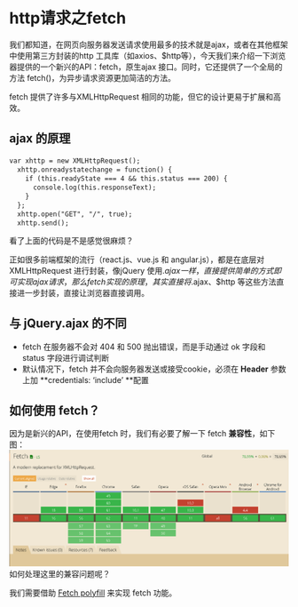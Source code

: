 # http请求之fetch

我们都知道，在网页向服务器发送请求使用最多的技术就是ajax，或者在其他框架中使用第三方封装的http 工具库（如axios、$http等），今天我们来介绍一下浏览器提供的一个新兴的API：fetch，原生ajax 接口。同时，它还提供了一个全局的方法 fetch\(\)，为异步请求资源更加简洁的方法。

fetch 提供了许多与XMLHttpRequest 相同的功能，但它的设计更易于扩展和高效。

## ajax 的原理

```
var xhttp = new XMLHttpRequest();
  xhttp.onreadystatechange = function() {
    if (this.readyState === 4 && this.status === 200) {
      console.log(this.responseText);
    }
  };
  xhttp.open("GET", "/", true);
  xhttp.send();
```

看了上面的代码是不是感觉很麻烦？

正如很多前端框架的流行（react.js、vue.js 和 angular.js），都是在底层对 XMLHttpRequest 进行封装，像jQuery 使用$.ajax 一样，直接提供简单的方式即可实现ajax 请求，那么fetch 实现的原理，其实直接将$.ajax、$http 等这些方法直接进一步封装，直接让浏览器直接调用。

## 与 jQuery.ajax 的不同

* fetch 在服务器不会对 404 和 500 抛出错误，而是手动通过 ok 字段和 status 字段进行调试判断
* 默认情况下，fetch 并不会向服务器发送或接受cookie，必须在 **Header** 参数上加 **credentials: ‘include’ **配置

## 如何使用 fetch？

因为是新兴的API，在使用fetch 时，我们有必要了解一下 fetch **兼容性**，如下图：![](/assets/fetch.png)如何处理这里的兼容问题呢？

我们需要借助 [Fetch polyfill](https://github.com/github/fetch) 来实现 fetch 功能。






























